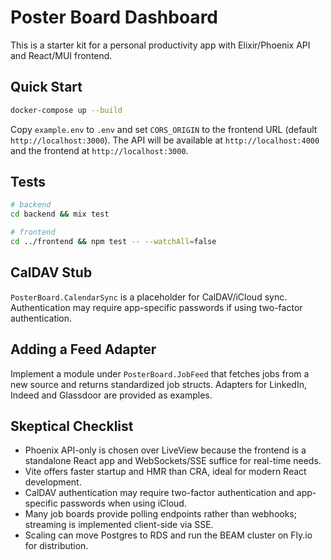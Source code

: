 # Poster Board Dashboard

This is a starter kit for a personal productivity app with Elixir/Phoenix API and React/MUI frontend.

## Quick Start

```bash
docker-compose up --build
```

Copy `example.env` to `.env` and set `CORS_ORIGIN` to the frontend URL (default `http://localhost:3000`).
The API will be available at `http://localhost:4000` and the frontend at `http://localhost:3000`.

## Tests

```bash
# backend
cd backend && mix test

# frontend
cd ../frontend && npm test -- --watchAll=false
```

## CalDAV Stub

`PosterBoard.CalendarSync` is a placeholder for CalDAV/iCloud sync. Authentication may require app-specific passwords if using two-factor authentication.

## Adding a Feed Adapter

Implement a module under `PosterBoard.JobFeed` that fetches jobs from a new source and returns standardized job structs.
Adapters for LinkedIn, Indeed and Glassdoor are provided as examples.

## Skeptical Checklist

- Phoenix API-only is chosen over LiveView because the frontend is a standalone React app and WebSockets/SSE suffice for real-time needs.
- Vite offers faster startup and HMR than CRA, ideal for modern React development.
- CalDAV authentication may require two-factor authentication and app-specific passwords when using iCloud.
- Many job boards provide polling endpoints rather than webhooks; streaming is implemented client-side via SSE.
- Scaling can move Postgres to RDS and run the BEAM cluster on Fly.io for distribution.
